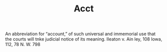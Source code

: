 ---
title: Acct
letter: A
permalink: "/definitions/bld-acct.html"
body: An abbreviation for “account,” of such universal and immemorial use that the
  courts will tnke judicial notice of its meaning. IIeaton v. Ain ley, 108 Iowa, 112,
  78 N. W. 798
published_at: '2018-07-07'
source: Black's Law Dictionary 2nd Ed (1910)
layout: post
---